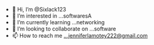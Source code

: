 - 👋 Hi, I’m @Sixlack123
- 👀 I’m interested in ...softwaresA
- 🌱 I’m currently learning ...networking
- 💞️ I’m looking to collaborate on ...software
- 📫 How to reach me ...jenniferlamotey222@gmail.com

<!---
Sixlack123/Sixlack123 is a ✨ special ✨ repository because its `README.md` (this file) appears on your GitHub profile.
You can click the Preview link to take a look at your changes.
--->
